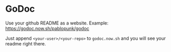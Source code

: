 # GoDoc 

Use your github README as a website. Example: https://godoc.now.sh/pablopunk/godoc

Just append `<your-user>/<your-repo>` to `godoc.now.sh` and you will see your readme right there.
